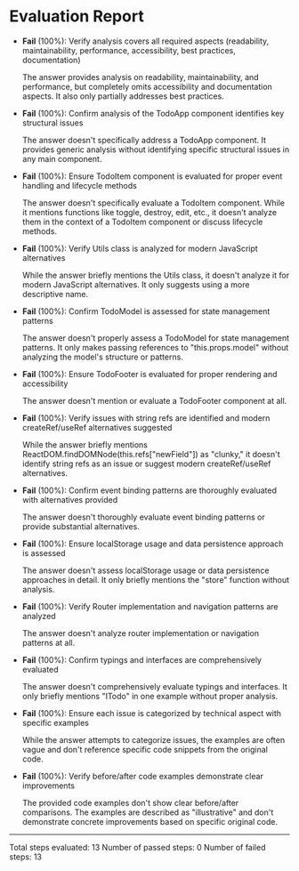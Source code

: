 # Evaluation Report

- **Fail** (100%): Verify analysis covers all required aspects (readability, maintainability, performance, accessibility, best practices, documentation)

    The answer provides analysis on readability, maintainability, and performance, but completely omits accessibility and documentation aspects. It also only partially addresses best practices.

- **Fail** (100%): Confirm analysis of the TodoApp component identifies key structural issues

    The answer doesn't specifically address a TodoApp component. It provides generic analysis without identifying specific structural issues in any main component.

- **Fail** (100%): Ensure TodoItem component is evaluated for proper event handling and lifecycle methods

    The answer doesn't specifically evaluate a TodoItem component. While it mentions functions like toggle, destroy, edit, etc., it doesn't analyze them in the context of a TodoItem component or discuss lifecycle methods.

- **Fail** (100%): Verify Utils class is analyzed for modern JavaScript alternatives

    While the answer briefly mentions the Utils class, it doesn't analyze it for modern JavaScript alternatives. It only suggests using a more descriptive name.

- **Fail** (100%): Confirm TodoModel is assessed for state management patterns

    The answer doesn't properly assess a TodoModel for state management patterns. It only makes passing references to "this.props.model" without analyzing the model's structure or patterns.

- **Fail** (100%): Ensure TodoFooter is evaluated for proper rendering and accessibility

    The answer doesn't mention or evaluate a TodoFooter component at all.

- **Fail** (100%): Verify issues with string refs are identified and modern createRef/useRef alternatives suggested

    While the answer briefly mentions ReactDOM.findDOMNode(this.refs["newField"]) as "clunky," it doesn't identify string refs as an issue or suggest modern createRef/useRef alternatives.

- **Fail** (100%): Confirm event binding patterns are thoroughly evaluated with alternatives provided

    The answer doesn't thoroughly evaluate event binding patterns or provide substantial alternatives.

- **Fail** (100%): Ensure localStorage usage and data persistence approach is assessed

    The answer doesn't assess localStorage usage or data persistence approaches in detail. It only briefly mentions the "store" function without analysis.

- **Fail** (100%): Verify Router implementation and navigation patterns are analyzed

    The answer doesn't analyze router implementation or navigation patterns at all.

- **Fail** (100%): Confirm typings and interfaces are comprehensively evaluated

    The answer doesn't comprehensively evaluate typings and interfaces. It only briefly mentions "ITodo" in one example without proper analysis.

- **Fail** (100%): Ensure each issue is categorized by technical aspect with specific examples

    While the answer attempts to categorize issues, the examples are often vague and don't reference specific code snippets from the original code.

- **Fail** (100%): Verify before/after code examples demonstrate clear improvements

    The provided code examples don't show clear before/after comparisons. The examples are described as "illustrative" and don't demonstrate concrete improvements based on specific original code.

---

Total steps evaluated: 13
Number of passed steps: 0
Number of failed steps: 13